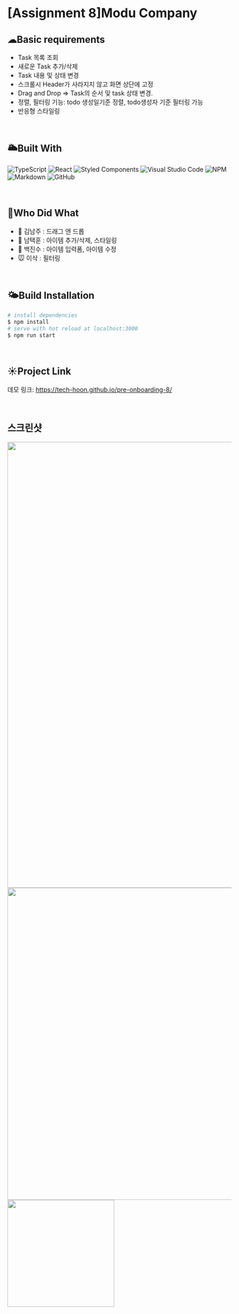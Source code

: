 # [Assignment 8]Modu Company 

## ☁Basic requirements


- Task 목록 조회
- 새로운 Task 추가/삭제
- Task 내용 및 상태 변경
- 스크롤시 Header가 사라지지 않고 화면 상단에 고정
- Drag and Drop => Task의 순서 및 task 상태 변경.
- 정렬, 필터링 기능: todo 생성일기준 정렬, todo생성자 기준 필터링 가능
- 반응형 스타일링


<br>

## 🌥Built With

![TypeScript](https://badges.frapsoft.com/typescript/code/typescript-125x28.png?v=101)
![React](https://img.shields.io/badge/react-%2320232a.svg?style=for-the-badge&logo=react&logoColor=%2361DAFB)
![Styled Components](https://img.shields.io/badge/styled--components-DB7093?style=for-the-badge&logo=styled-components&logoColor=white)
![Visual Studio Code](https://img.shields.io/badge/VisualStudioCode-0078d7.svg?style=for-the-badge&logo=visual-studio-code&logoColor=white)
![NPM](https://img.shields.io/badge/NPM-%23000000.svg?style=for-the-badge&logo=npm&logoColor=white)
![Markdown](https://img.shields.io/badge/markdown-%23000000.svg?style=for-the-badge&logo=markdown&logoColor=white)
![GitHub](https://img.shields.io/badge/github-%23121011.svg?style=for-the-badge&logo=github&logoColor=white)


<br>

## 💙Who Did What

- 🐥 김남주 : 드래그 앤 드롭
- 🐷 남택훈 : 아이템 추가/삭제, 스타일링
- 🐺 백진수 : 아이템 입력폼, 아이템 수정
- 🐭 이삭 : 필터링


<br>

## 🌤Build Installation

```bash
# install dependencies
$ npm install
# serve with hot reload at localhost:3000
$ npm run start

```

<br>


## ☀Project Link

데모 링크: https://tech-hoon.github.io/pre-onboarding-8/

<br>


## 스크린샷

<img src="https://user-images.githubusercontent.com/19265753/131162233-9dbfa9fd-b9f9-46ca-84f0-7dd4eb88e069.gif" width="1000px"/>
<div style={display: flex;}>
   <img src="https://user-images.githubusercontent.com/19265753/131162733-ab35bbe8-1680-4d44-b2a0-89e7ac485280.png" width="700px"/>
   <img src="https://user-images.githubusercontent.com/19265753/131162327-c8352ca3-28cd-4ac4-9ea7-f6905e1ce1b5.png" width="240px"/>
</div>  
